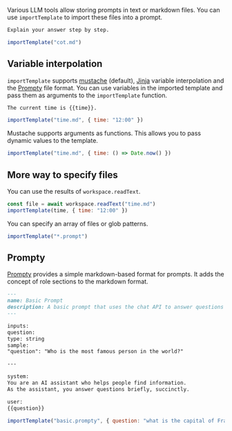 Various LLM tools allow storing prompts in text or markdown files.
You can use `importTemplate` to import these files into a prompt.

```markdown title="cot.md"
Explain your answer step by step.
```

```js title="tool.genai.mjs"
importTemplate("cot.md")
```

## Variable interpolation

`importTemplate` supports [mustache](https://mustache.github.io/) (default), [Jinja](https://www.npmjs.com/package/@huggingface/jinja) variable interpolation and the [Prompty](https://prompty.ai/) file format. You can use variables in the imported template and pass them as arguments to the `importTemplate` function.

```markdown title="time.md"
The current time is {{time}}.
```

```js title="tool.genai.mjs"
importTemplate("time.md", { time: "12:00" })
```

Mustache supports arguments as functions. This allows you to pass dynamic values to the template.

```js title="tool.genai.mjs"
importTemplate("time.md", { time: () => Date.now() })
```

## More way to specify files

You can use the results of `workspace.readText`.

```js title="tool.genai.mjs"
const file = await workspace.readText("time.md")
importTemplate(time, { time: "12:00" })
```

You can specify an array of files or glob patterns.

```js
importTemplate("*.prompt")
```

## Prompty

[Prompty](https://prompty.ai/) provides a simple markdown-based format for prompts. It adds the concept of role sections to the markdown format.

```markdown
---
name: Basic Prompt
description: A basic prompt that uses the chat API to answer questions
---

inputs:
question:
type: string
sample:
"question": "Who is the most famous person in the world?"

---

system:
You are an AI assistant who helps people find information.
As the assistant, you answer questions briefly, succinctly.

user:
{{question}}
```

```js title="tool.genai.mjs"
importTemplate("basic.prompty", { question: "what is the capital of France?" })
```